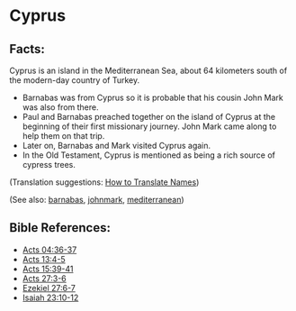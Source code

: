 # Cyprus #

## Facts: ##

Cyprus is an island in the Mediterranean Sea, about 64 kilometers south of the modern-day country of Turkey.

* Barnabas was from Cyprus so it is probable that his cousin John Mark was also from there.
* Paul and Barnabas preached together on the island of Cyprus at the beginning of their first missionary journey. John Mark came along to help them on that trip.
* Later on, Barnabas and Mark visited Cyprus again.
* In the Old Testament, Cyprus is mentioned as being a rich source of cypress trees.

(Translation suggestions: [How to Translate Names](https://git.door43.org/Door43/en-ta-translate-vol1/src/master/content/translate_names.md))

(See also: [barnabas](../other/barnabas.md), [johnmark](../other/johnmark.md), [mediterranean](../other/mediterranean.md))

## Bible References: ##

* [Acts 04:36-37](https://door43.org/en/bible/notes/act/04/36)
* [Acts 13:4-5](https://door43.org/en/bible/notes/act/13/04)
* [Acts 15:39-41](https://door43.org/en/bible/notes/act/15/39)
* [Acts 27:3-6](https://door43.org/en/bible/notes/act/27/03)
* [Ezekiel 27:6-7](https://door43.org/en/bible/notes/ezk/27/06)
* [Isaiah 23:10-12](https://door43.org/en/bible/notes/isa/23/10)

